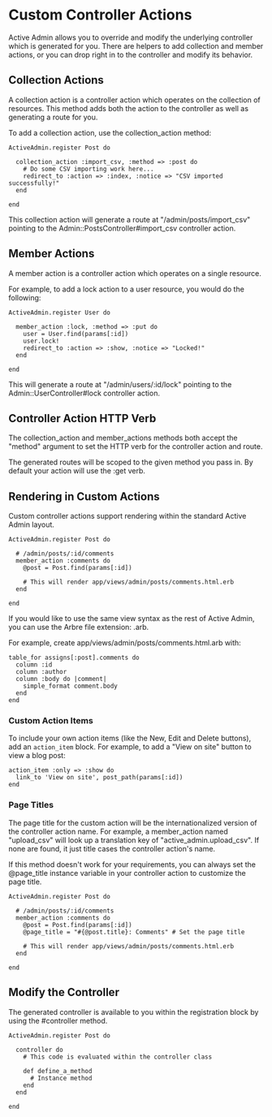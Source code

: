 # Custom Controller Actions

Active Admin allows you to override and modify the underlying controller which
is generated for you. There are helpers to add collection and member actions, or
you can drop right in to the controller and modify its behavior.

## Collection Actions

A collection action is a controller action which operates on the collection of
resources. This method adds both the action to the controller as well as
generating a route for you.

To add a collection action, use the collection_action method:


    ActiveAdmin.register Post do

      collection_action :import_csv, :method => :post do
        # Do some CSV importing work here...
        redirect_to :action => :index, :notice => "CSV imported successfully!"
      end

    end

This collection action will generate a route at "/admin/posts/import_csv"
pointing to the Admin::PostsController#import_csv controller action.

## Member Actions

A member action is a controller action which operates on a single resource.

For example, to add a lock action to a user resource, you would do the
following:

    ActiveAdmin.register User do

      member_action :lock, :method => :put do
        user = User.find(params[:id])
        user.lock!
        redirect_to :action => :show, :notice => "Locked!"
      end

    end

This will generate a route at "/admin/users/:id/lock" pointing to the
Admin::UserController#lock controller action.

## Controller Action HTTP Verb

The collection_action and member_actions methods both accept the "method"
argument to set the HTTP verb for the controller action and route.

The generated routes will be scoped to the given method you pass in. By default
your action will use the :get verb.

## Rendering in Custom Actions

Custom controller actions support rendering within the standard Active Admin
layout. 

    ActiveAdmin.register Post do

      # /admin/posts/:id/comments
      member_action :comments do
        @post = Post.find(params[:id])

        # This will render app/views/admin/posts/comments.html.erb
      end

    end

If you would like to use the same view syntax as the rest of Active Admin, you
can use the Arbre file extension: .arb.

For example, create app/views/admin/posts/comments.html.arb with:

    table_for assigns[:post].comments do
      column :id
      column :author
      column :body do |comment|
        simple_format comment.body
      end
    end
    
### Custom Action Items

To include your own action items (like the New, Edit and Delete buttons), add an 
`action_item` block. For example, to add a "View on site" button to view a blog
post:

    action_item :only => :show do
      link_to 'View on site', post_path(params[:id])
    end

### Page Titles

The page title for the custom action will be the internationalized version of
the controller action name. For example, a member_action named "upload_csv" will
look up a translation key of "active_admin.upload_csv". If none are found, it
just title cases the controller action's name.

If this method doesn't work for your requirements, you can always set the
@page_title instance variable in your controller action to customize the page
title.

    ActiveAdmin.register Post do

      # /admin/posts/:id/comments
      member_action :comments do
        @post = Post.find(params[:id])
        @page_title = "#{@post.title}: Comments" # Set the page title

        # This will render app/views/admin/posts/comments.html.erb
      end

    end

## Modify the Controller

The generated controller is available to you within the registration block by
using the #controller method.

    ActiveAdmin.register Post do

      controller do
        # This code is evaluated within the controller class

        def define_a_method
          # Instance method
        end
      end

    end
